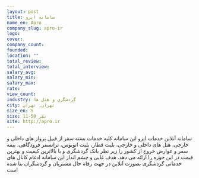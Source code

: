 ```yaml
---
layout: post
title: سامانه اپرو
name_en: Apro
company_slug: apro-ir
logo: 
cover: 
company_count:
founded:
location: ""
total_review: 
total_interview: 
salary_avg: 
salary_min: 
salary_max: 
rate: 
view_count: 
industry: گردشگری و هتل ها
city: تهران, تهران
size_en: S
size: 11-50 نفر
site: http://apro.ir
---
```


سامانه آنلاین خدمات اپرو
این سامانه کلیه خدمات بسته سفر از قبیل پرواز های داخلی و خارجی، هتل های داخلی و خارجی، بلیت قطار، بلیت اتوبوس، ترانسفر فرودگاهی، بیمه سفر و عوارض خروج از کشور را زیر نظر بانک گردشگری و با بالاترین کیفیت و بهترین قیمت در این حوزه را ارائه می دهد. هدف غایی و چشم انداز این سامانه ادغام کانال های خدماتی گردشگری بصورت آنلاین در جهت رفاه حال مشتریان و گردشگران بنا شده است